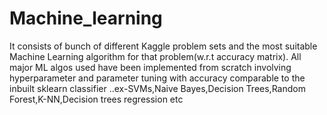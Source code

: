 # Machine_learning
It consists of bunch of different Kaggle problem sets and the most suitable Machine Learning algorithm for that problem(w.r.t accuracy matrix). 
All major ML algos used have been implemented from scratch involving hyperparameter and parameter tuning with accuracy comparable to the inbuilt sklearn classifier
..ex-SVMs,Naive Bayes,Decision Trees,Random Forest,K-NN,Decision trees regression etc
